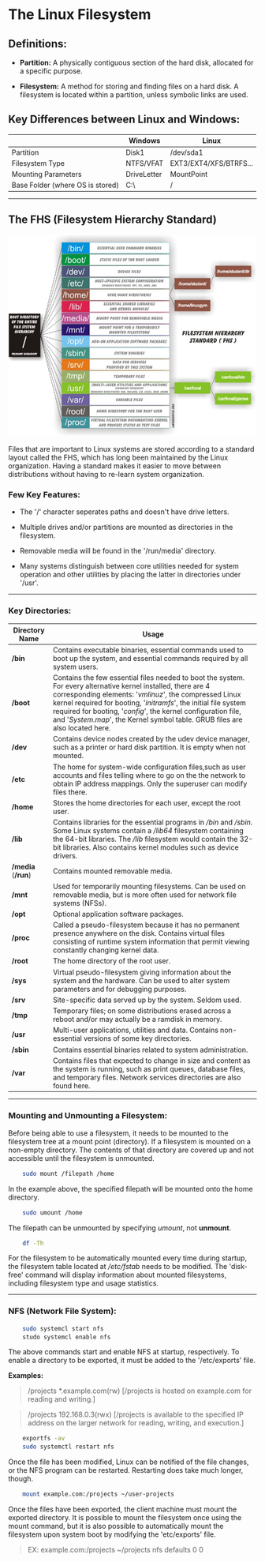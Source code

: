 # The Linux Filesystem

## Definitions:

* **Partition:** A physically contiguous section of the hard disk, allocated for a specific purpose. 

* **Filesystem:** A method for storing and finding files on a hard disk. A filesystem is located within a partition, unless symbolic links are used. 


## Key Differences between Linux and Windows:
|                                  | Windows     | Linux                  |
| -------------------------------- | ----------- | ---------------------- |
| Partition                        | Disk1       | /dev/sda1              |
| Filesystem Type                  | NTFS/VFAT   | EXT3/EXT4/XFS/BTRFS... |
| Mounting Parameters              | DriveLetter | MountPoint             |
| Base Folder (where OS is stored) | C:\         | /                      |

- - - -

## The FHS (Filesystem Hierarchy Standard)

![Image of the FHS Root Directory](FHS.jpg)

Files that are important to Linux systems are stored according to a standard layout called the FHS, which has long been maintained by the Linux organization. Having a standard makes it easier to move between distributions without having to re-learn system organization. 

### Few Key Features:

* The '/' character seperates paths and doesn't have drive letters.

* Multiple drives and/or partitions are mounted as directories in the filesystem. 

* Removable media will be found in the '/run/media' directory.

*  Many systems distinguish between core utilities needed for system operation and other utilities by placing the latter in directories under '/usr'.

- - - - -

### Key Directories:

| Directory Name | Usage |
| -------------- | ----- |
| **/bin** | Contains executable binaries, essential commands used to boot up the system, and essential commands required by all system users. |
| **/boot** | Contains the few essential files needed to boot the system. For every alternative kernel installed, there are 4 corresponding elements: '*vmlinuz*', the compressed Linux kernel required for booting, '*initramfs*', the initial file system required for booting, '*config*', the kernel configuration file, and '*System.map*', the Kernel symbol table. GRUB files are also located here. |
| **/dev** | Contains device nodes created by the udev device manager, such as a printer or hard disk partition. It is empty when not mounted. |
| **/etc** | The home for system-wide configuration files,such as user accounts and files telling where to go on the the network to obtain IP address mappings. Only the superuser can modify files there. |
| **/home** | Stores the home directories for each user, except the root user. |
| **/lib** | Contains libraries for the essential programs in */bin* and */sbin*. Some Linux systems contain a */lib64* filesystem containing the 64-bit libraries. The */lib* filesystem would contain the 32-bit libraries. Also contains kernel modules such as device drivers. |
| **/media** (**/run**) | Contains mounted removable media. |
| **/mnt** | Used for temporarily mounting filesystems. Can be used on removable media, but is more often used for network file systems (NFSs). |
| **/opt** | Optional application software packages. |
| **/proc** | Called a pseudo-filesystem because it has no permanent presence anywhere on the disk. Contains virtual files consisting of runtime system information that permit viewing constantly changing kernel data. |
| **/root** | The home directory of the root user. |
| **/sys** | Virtual pseudo-filesystem giving information about the system and the hardware. Can be used to alter system parameters and for debugging purposes. |
| **/srv** | Site-specific data served up by the system. Seldom used. |
| **/tmp** | Temporary files; on some distributions erased across a reboot and/or may actually be a ramdisk in memory. |
| **/usr** | Multi-user applications, utilities and data. Contains non-essential versions of some key directories. |
| **/sbin** | Contains essential binaries related to system administration. | 
| **/var** | Contains files that expected to change in size and content as the system is running, such as print queues, database files, and temporary files. Network services directories are also found here. |

- - - - -

### Mounting and Unmounting a Filesystem:

Before being able to use a filesystem, it needs to be mounted to the filesystem tree at a mount point (directory). If a filesystem
is mounted on a non-empty directory. The contents of that directory are covered up and not accessible until the filesystem is unmounted.

```bash
    sudo mount /filepath /home
```

In the example above, the specified filepath will be mounted onto the home directory.

```bash
    sudo umount /home
```

The filepath can be unmounted by specifying *umount*, not **unmount**.

```bash
    df -Th
``` 

For the filesystem to be automatically mounted every time during startup, the filesystem table located at */etc/fstab* needs to be modified.
The 'disk-free' command will display information about mounted filesystems, including filesystem type and usage statistics. 

- - - - -

### NFS (Network File System):
```bash
    sudo systemcl start nfs
    studo systemcl enable nfs
```

The above commands start and enable NFS at startup, respectively. To enable a directory to be exported, it must
be added to the '/etc/exports' file. 

**Examples:**
> /projects *.example.com(rw) [/projects is hosted on example.com for reading and writing.]
  
> /projects 192.168.0.3(rwx) [/projects is available to the specified IP address on the larger network for reading, writing, and execution.]

```bash
    exportfs -av
    sudo systemctl restart nfs
```

Once the file has been modified, Linux can be notified of the file changes, or the NFS program can be restarted. Restarting does take much longer, though.

```bash
    mount example.com:/projects ~/user-projects
```

Once the files have been exported, the client machine must mount the exported directory. It is possible to mount the filesystem once using the mount command, but it is also possible to automatically mount the filesystem upon system boot by modifying the 'etc/exports' file.

> EX: example.com:/projects ~/projects nfs defaults 0 0